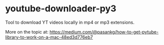 # youtube-downloader-py3
Tool to download YT videos locally in mp4 or mp3 extensions.  

More on the topic at: https://medium.com/@pasankg/how-to-get-pytube-library-to-work-on-a-mac-48ed3d776eb7
